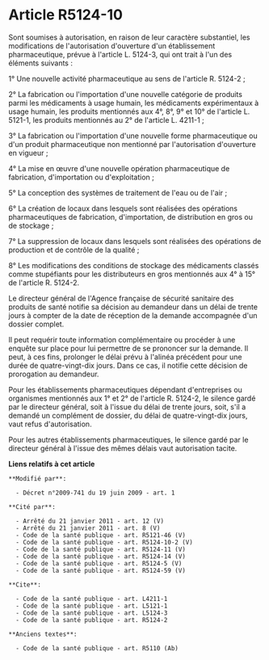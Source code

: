 # Article R5124-10

Sont soumises à autorisation, en raison de leur caractère substantiel, les modifications de l'autorisation d'ouverture d'un
établissement pharmaceutique, prévue à l'article L. 5124-3, qui ont trait à l'un des éléments suivants : 

1° Une nouvelle activité pharmaceutique au sens de l'article R. 5124-2 ; 

2° La fabrication ou l'importation d'une nouvelle catégorie de produits parmi les médicaments à usage humain, les médicaments
expérimentaux à usage humain, les produits mentionnés aux 4°, 8°, 9° et 10° de l'article L. 5121-1, les produits mentionnés
au 2° de l'article L. 4211-1 ; 

3° La fabrication ou l'importation d'une nouvelle forme pharmaceutique ou d'un produit pharmaceutique non mentionné par
l'autorisation d'ouverture en vigueur ; 

4° La mise en œuvre d'une nouvelle opération pharmaceutique de fabrication, d'importation ou d'exploitation ; 

5° La conception des systèmes de traitement de l'eau ou de l'air ; 

6° La création de locaux dans lesquels sont réalisées des opérations pharmaceutiques de fabrication, d'importation, de
distribution en gros ou de stockage ; 

7° La suppression de locaux dans lesquels sont réalisées des opérations de production et de contrôle de la qualité ; 

8° Les modifications des conditions de stockage des médicaments classés comme stupéfiants pour les distributeurs en gros
mentionnés aux 4° à 15° de l'article R. 5124-2. 

Le directeur général de l'Agence française de sécurité sanitaire des produits de santé notifie sa décision au demandeur dans
un délai de trente jours à compter de la date de réception de la demande accompagnée d'un dossier complet. 

Il peut requérir toute information complémentaire ou procéder à une enquête sur place pour lui permettre de se prononcer sur
la demande. Il peut, à ces fins, prolonger le délai prévu à l'alinéa précédent pour une durée de quatre-vingt-dix jours. Dans
ce cas, il notifie cette décision de prorogation au demandeur. 

Pour les établissements pharmaceutiques dépendant d'entreprises ou organismes mentionnés aux 1° et 2° de l'article R. 5124-2,
le silence gardé par le directeur général, soit à l'issue du délai de trente jours, soit, s'il a demandé un complément de
dossier, du délai de quatre-vingt-dix jours, vaut refus d'autorisation. 

Pour les autres établissements pharmaceutiques, le silence gardé par le directeur général à l'issue des mêmes délais vaut
autorisation tacite.

**Liens relatifs à cet article**

	**Modifié par**:

	  - Décret n°2009-741 du 19 juin 2009 - art. 1

	**Cité par**:

	  - Arrêté du 21 janvier 2011 - art. 12 (V)
	  - Arrêté du 21 janvier 2011 - art. 8 (V)
	  - Code de la santé publique - art. R5121-46 (V)
	  - Code de la santé publique - art. R5124-10-2 (V)
	  - Code de la santé publique - art. R5124-11 (V)
	  - Code de la santé publique - art. R5124-14 (V)
	  - Code de la santé publique - art. R5124-5 (V)
	  - Code de la santé publique - art. R5124-59 (V)

	**Cite**:

	  - Code de la santé publique - art. L4211-1
	  - Code de la santé publique - art. L5121-1
	  - Code de la santé publique - art. L5124-3
	  - Code de la santé publique - art. R5124-2

	**Anciens textes**:

	  - Code de la santé publique - art. R5110 (Ab)
